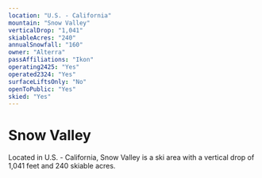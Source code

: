 ```yaml
---
location: "U.S. - California"
mountain: "Snow Valley"
verticalDrop: "1,041"
skiableAcres: "240"
annualSnowfall: "160"
owner: "Alterra"
passAffiliations: "Ikon"
operating2425: "Yes"
operated2324: "Yes"
surfaceLiftsOnly: "No"
openToPublic: "Yes"
skied: "Yes"
---
```


# Snow Valley

Located in U.S. - California, Snow Valley is a ski area with a vertical drop of 1,041 feet and 240 skiable acres.